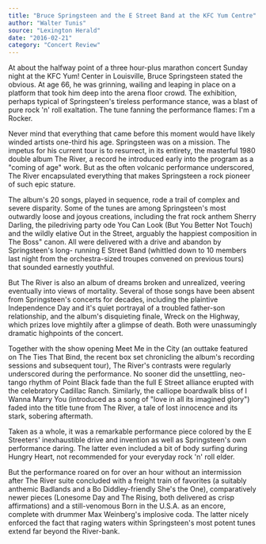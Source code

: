 ```yaml
---
title: "Bruce Springsteen and the E Street Band at the KFC Yum Centre"
author: "Walter Tunis"
source: "Lexington Herald"
date: "2016-02-21"
category: "Concert Review"
---
```


At about the halfway point of a three hour-plus marathon concert Sunday night at the KFC Yum! Center in Louisville, Bruce Springsteen stated the obvious. At age 66, he was grinning, wailing and leaping in place on a platform that took him deep into the arena floor crowd. The exhibition, perhaps typical of Springsteen's tireless performance stance, was a blast of pure rock 'n' roll exaltation. The tune fanning the performance flames: I'm a Rocker.

Never mind that everything that came before this moment would have likely winded artists one-third his age. Springsteen was on a mission. The impetus for his current tour is to resurrect, in its entirety, the masterful 1980 double album The River, a record he introduced early into the program as a "coming of age" work. But as the often volcanic performance underscored, The River encapsulated everything that makes Springsteen a rock pioneer of such epic stature.

The album's 20 songs, played in sequence, rode a trail of complex and severe disparity. Some of the tunes are among Springsteen's most outwardly loose and joyous creations, including the frat rock anthem Sherry Darling, the piledriving party ode You Can Look (But You Better Not Touch) and the wildly elative Out in the Street, arguably the happiest composition in The Boss" canon. All were delivered with a drive and abandon by Springsteen's long- running E Street Band (whittled down to 10 members last night from the orchestra-sized troupes convened on previous tours) that sounded earnestly youthful.

But The River is also an album of dreams broken and unrealized, veering eventually into views of mortality. Several of those songs have been absent from Springsteen's concerts for decades, including the plaintive Independence Day and it's quiet portrayal of a troubled father-son relationship, and the album's disquieting finale, Wreck on the Highway, which prizes love mightily after a glimpse of death. Both were unassumingly dramatic highpoints of the concert.

Together with the show opening Meet Me in the City (an outtake featured on The Ties That Bind, the recent box set chronicling the album's recording sessions and subsequent tour), The River's contrasts were regularly underscored during the performance. No sooner did the unsettling, neo-tango rhythm of Point Black fade than the full E Street alliance erupted with the celebratory Cadillac Ranch. Similarly, the calliope boardwalk bliss of I Wanna Marry You (introduced as a song of "love in all its imagined glory") faded into the title tune from The River, a tale of lost innocence and its stark, sobering aftermath.

Taken as a whole, it was a remarkable performance piece colored by the E Streeters' inexhaustible drive and invention as well as Springsteen's own performance daring. The latter even included a bit of body surfing during Hungry Heart, not recommended for your everyday rock 'n' roll elder.

But the performance roared on for over an hour without an intermission after The River suite concluded with a freight train of favorites (a suitably anthemic Badlands and a Bo Diddley-friendly She's the One), comparatively newer pieces (Lonesome Day and The Rising, both delivered as crisp affirmations) and a still-venomous Born in the U.S.A. as an encore, complete with drummer Max Weinberg's implosive coda. The latter nicely enforced the fact that raging waters within Springsteen's most potent tunes extend far beyond the River-bank.

